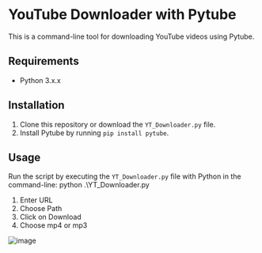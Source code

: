 # YouTube Downloader with Pytube

This is a command-line tool for downloading YouTube videos using Pytube.

## Requirements

- Python 3.x.x

## Installation

1. Clone this repository or download the `YT_Downloader.py` file.
2. Install Pytube by running `pip install pytube`.

## Usage

Run the script by executing the `YT_Downloader.py` file with Python in the command-line:
python .\YT_Downloader.py

1. Enter URL
2. Choose Path
3. Click on Download
4. Choose mp4 or mp3

![image](https://user-images.githubusercontent.com/76885700/236682792-d23b4dd7-3625-427b-8631-4dd36f161c22.png)
